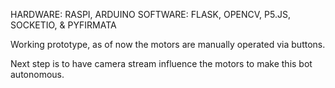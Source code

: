 HARDWARE: RASPI, ARDUINO
SOFTWARE: FLASK, OPENCV, P5.JS, SOCKETIO, & PYFIRMATA

Working prototype, as of now the motors are manually operated via buttons.

Next step is to have camera stream influence the motors to make this bot autonomous.


